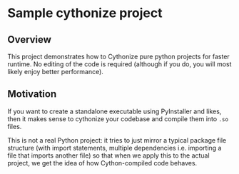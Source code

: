 # Sample cythonize project

## Overview

This project demonstrates how to Cythonize pure python projects for faster runtime. No editing of the code is required (although if you do, you will most likely enjoy better performance).

## Motivation

If you want to create a standalone executable using PyInstaller and likes, then it makes sense to cythonize your codebase and compile them into `.so` files.

This is not a real Python project: it tries to just mirror a typical package file structure (with import statements, multiple dependencies i.e. importing a file that imports another file) so that when we apply this to the actual project, we get the idea of how Cython-compiled code behaves.

